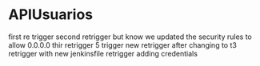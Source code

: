 # APIUsuarios

first re trigger
second retrigger but know we updated the security rules to allow 0.0.0.0
thir retrigger
5 trigger
new retrigger after changing to t3
retrigger with new jenkinsfile
retrigger adding credentials